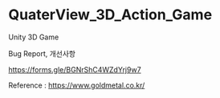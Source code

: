 # QuaterView_3D_Action_Game
 Unity 3D Game
 
 Bug Report, 개선사항

https://forms.gle/BGNrShC4WZdYrj9w7

Reference : https://www.goldmetal.co.kr/
